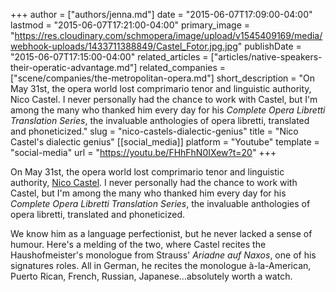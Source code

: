 +++
author = ["authors/jenna.md"]
date = "2015-06-07T17:09:00-04:00"
lastmod = "2015-06-07T17:21:00-04:00"
primary_image = "https://res.cloudinary.com/schmopera/image/upload/v1545409169/media/webhook-uploads/1433711388849/Castel_Fotor.jpg.jpg"
publishDate = "2015-06-07T17:15:00-04:00"
related_articles = ["articles/native-speakers-their-operatic-advantage.md"]
related_companies = ["scene/companies/the-metropolitan-opera.md"]
short_description = "On May 31st, the opera world lost comprimario tenor and linguistic authority, Nico Castel. I never personally had the chance to work with Castel, but I&#039;m among the many who thanked him every day for his *Complete Opera Libretti Translation Series*, the invaluable anthologies of opera libretti, translated and phoneticized."
slug = "nico-castels-dialectic-genius"
title = "Nico Castel&#039;s dialectic genius"
[[social_media]]
platform = "Youtube"
template = "social-media"
url = "https://youtu.be/FHhFhN0IXew?t=20"
+++

On May 31st, the opera world lost comprimario tenor and linguistic authority, [Nico Castel](http://www.nytimes.com/2015/06/04/arts/music/nico-castel-tenor-and-diction-coach-at-the-met-dies-at-83.html?_r=0). I never personally had the chance to work with Castel, but I'm among the many who thanked him every day for his *Complete Opera Libretti Translation Series*, the invaluable anthologies of opera libretti, translated and phoneticized.

We know him as a language perfectionist, but he never lacked a sense of humour. Here's a melding of the two, where Castel recites the Haushofmeister's monologue from Strauss' *Ariadne auf Naxos*, one of his signatures roles. All in German, he recites the monologue à-la-American, Puerto Rican, French, Russian, Japanese...absolutely worth a watch.
